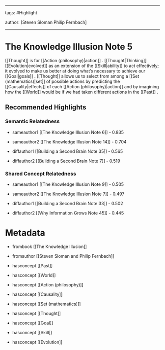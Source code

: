 




---

tags: #Highlight

author: [Steven Sloman Philip Fernbach]

---
# The Knowledge Illusion Note 5




 [[Thought]]  is for  [[Action (philosophy)|action]] .  [[Thought|Thinking]]   [[Evolution|evolved]]  as an extension of the  [[Skill|ability]]  to act effectively; it evolved to make us better at doing what’s necessary to achieve our  [[Goal|goals]] .  [[Thought]]  allows us to select from among a  [[Set (mathematics)|set]]  of possible actions by predicting the  [[Causality|effects]]  of each  [[Action (philosophy)|action]]  and by imagining how the  [[World]]  would be if we had taken different actions in the  [[Past]] .


## Recommended Highlights

### Semantic Relatedness


- sameauthor1 [[The Knowledge Illusion Note 6]] - 0.835

- sameauthor2 [[The Knowledge Illusion Note 14]] - 0.704

- diffauthor1 [[Building a Second Brain Note 35]] - 0.565

- diffauthor2 [[Building a Second Brain Note 7]] - 0.519
### Shared Concept Relatedness


- sameauthor1 [[The Knowledge Illusion Note 9]] - 0.505

- sameauthor2 [[The Knowledge Illusion Note 7]] - 0.497

- diffauthor1 [[Building a Second Brain Note 33]] - 0.502

- diffauthor2 [[Why Information Grows Note 45]] - 0.445
# Metadata


- frombook [[The Knowledge Illusion]]

- fromauthor [[Steven Sloman and Philip Fernbach]]

- hasconcept [[Past]]

- hasconcept [[World]]

- hasconcept [[Action (philosophy)]]

- hasconcept [[Causality]]

- hasconcept [[Set (mathematics)]]

- hasconcept [[Thought]]

- hasconcept [[Goal]]

- hasconcept [[Skill]]

- hasconcept [[Evolution]]